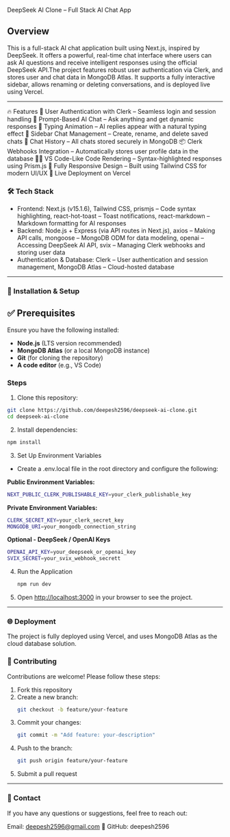 DeepSeek AI Clone – Full Stack AI Chat App

## Overview
This is a full-stack AI chat application built using Next.js, inspired by DeepSeek. It offers a powerful, real-time chat interface where users can ask AI questions and receive intelligent responses using the official DeepSeek API.The project features robust user authentication via Clerk, and stores user and chat data in MongoDB Atlas. It supports a fully interactive sidebar, allows renaming or deleting conversations, and is deployed live using Vercel.

---

🔥 Features
🔐 User Authentication with Clerk – Seamless login and session handling
💬 Prompt-Based AI Chat – Ask anything and get dynamic responses
🧠 Typing Animation – AI replies appear with a natural typing effect
📁 Sidebar Chat Management – Create, rename, and delete saved chats
🧾 Chat History – All chats stored securely in MongoDB
📦 Clerk Webhooks Integration – Automatically stores user profile data in the database
🧑‍💻 VS Code-Like Code Rendering – Syntax-highlighted responses using Prism.js
📌 Fully Responsive Design – Built using Tailwind CSS for modern UI/UX
🚀 Live Deployment on Vercel

### 🛠️ Tech Stack
- Frontend: Next.js (v15.1.6), Tailwind CSS, prismjs – Code syntax highlighting, react-hot-toast – Toast notifications, react-markdown – Markdown formatting for AI responses
- Backend: Node.js + Express (via API routes in Next.js), axios – Making API calls, mongoose – MongoDB ODM for data modeling, openai – Accessing DeepSeek AI API, svix – Managing Clerk webhooks and storing user data
- Authentication & Database: Clerk – User authentication and session management, MongoDB Atlas – Cloud-hosted database

---

### 🔧 Installation & Setup

## ✅ Prerequisites
Ensure you have the following installed:
- **Node.js** (LTS version recommended)
- **MongoDB Atlas** (or a local MongoDB instance)
- **Git** (for cloning the repository)
- **A code editor** (e.g., VS Code)

### Steps
  1. Clone this repository:
   ```bash
   git clone https://github.com/deepesh2596/deepseek-ai-clone.git
   cd deepseek-ai-clone
   ```
 2. Install dependencies:
   ```bash
   npm install
   ```
3. Set Up Environment Variables
- Create a .env.local file in the root directory and configure the following:

 **Public Environment Variables:**
   ```bash
   NEXT_PUBLIC_CLERK_PUBLISHABLE_KEY=your_clerk_publishable_key
   ```
 **Private Environment Variables:**
   ```bash
   CLERK_SECRET_KEY=your_clerk_secret_key
   MONGODB_URI=your_mongodb_connection_string
   ```
 **Optional - DeepSeek / OpenAI Keys**
   ```bash
   OPENAI_API_KEY=your_deepseek_or_openai_key
   SVIX_SECRET=your_svix_webhook_secrett
   ```

4. Run the Application
     ```bash
     npm run dev
     ```
5. Open [http://localhost:3000](http://localhost:3000) in your browser to see the project.

---

### 🌐 Deployment
The project is fully deployed using Vercel, and uses MongoDB Atlas as the cloud database solution.

### 🤝 Contributing
Contributions are welcome! Please follow these steps:
1. Fork this repository
2. Create a new branch:
   ```bash
   git checkout -b feature/your-feature
   ```
3. Commit your changes:
   ```bash
   git commit -m "Add feature: your-description"
   ```
4. Push to the branch:
   ```bash
   git push origin feature/your-feature
   ```
5. Submit a pull request

---

### 📧 Contact
If you have any questions or suggestions, feel free to reach out:

Email: deepesh2596@gmail.com 🚀
GitHub: deepesh2596























